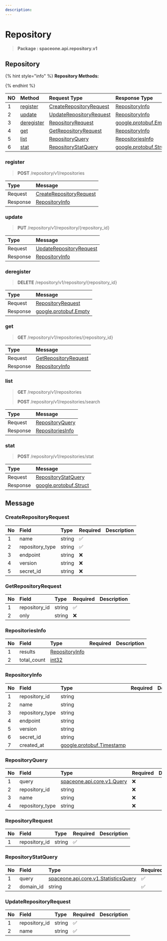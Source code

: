 ```yaml
---
description:  
---
```

# Repository

>  **Package : spaceone.api.repository.v1**

## Repository

{% hint style="info" %}
**Repository Methods:**

{%  endhint %}


| NO |  Method | Request Type | Response Type | Description |
| :--- | :--- | :--- | :--- | :--- |
| 1 | [register](Repository.md#register)| [CreateRepositoryRequest](Repository.md#createrepositoryrequest) | [RepositoryInfo](Repository.md#repositoryinfo) |  |
| 2 | [update](Repository.md#update)| [UpdateRepositoryRequest](Repository.md#updaterepositoryrequest) | [RepositoryInfo](Repository.md#repositoryinfo) |  |
| 3 | [deregister](Repository.md#deregister)| [RepositoryRequest](Repository.md#repositoryrequest) |[google.protobuf.Empty](https://github.com/protocolbuffers/protobuf/blob/master/src/google/protobuf/empty.proto)|  |
| 4 | [get](Repository.md#get)| [GetRepositoryRequest](Repository.md#getrepositoryrequest) | [RepositoryInfo](Repository.md#repositoryinfo) |  |
| 5 | [list](Repository.md#list)| [RepositoryQuery](Repository.md#repositoryquery) | [RepositoriesInfo](Repository.md#repositoriesinfo) |  |
| 6 | [stat](Repository.md#stat)| [RepositoryStatQuery](Repository.md#repositorystatquery) |[google.protobuf.Struct](https://github.com/protocolbuffers/protobuf/blob/master/src/google/protobuf/struct.proto)|  |

### register
> **POST** /repository/v1/repositories
>



| Type | Message |
| :--- | :--- |
| Request | [CreateRepositoryRequest](Repository.md#createrepositoryrequest) |
| Response |  [RepositoryInfo](Repository.md#repositoryinfo)  |



### update
> **PUT** /repository/v1/repository/{repository_id}
>



| Type | Message |
| :--- | :--- |
| Request | [UpdateRepositoryRequest](Repository.md#updaterepositoryrequest) |
| Response |  [RepositoryInfo](Repository.md#repositoryinfo)  |



### deregister
> **DELETE** /repository/v1/repository/{repository_id}
>



| Type | Message |
| :--- | :--- |
| Request | [RepositoryRequest](Repository.md#repositoryrequest) |
| Response | [google.protobuf.Empty](https://github.com/protocolbuffers/protobuf/blob/master/src/google/protobuf/empty.proto) |



### get
> **GET** /repository/v1/repositories/{repository_id}
>



| Type | Message |
| :--- | :--- |
| Request | [GetRepositoryRequest](Repository.md#getrepositoryrequest) |
| Response |  [RepositoryInfo](Repository.md#repositoryinfo)  |



### list
> **GET** /repository/v1/repositories
>
> **POST** /repository/v1/repositories/search




| Type | Message |
| :--- | :--- |
| Request | [RepositoryQuery](Repository.md#repositoryquery) |
| Response |  [RepositoriesInfo](Repository.md#repositoriesinfo)  |



### stat
> **POST** /repository/v1/repositories/stat
>



| Type | Message |
| :--- | :--- |
| Request | [RepositoryStatQuery](Repository.md#repositorystatquery) |
| Response | [google.protobuf.Struct](https://github.com/protocolbuffers/protobuf/blob/master/src/google/protobuf/struct.proto) |





## Message

### CreateRepositoryRequest
| No | Field | Type | Required | Description |
| :--- | :--- | :--- | :--- | :--- |
| 1 | name |string |✅ ||
| 2 | repository_type |string |✅ ||
| 3 | endpoint |string |❌ ||
| 4 | version |string |❌ ||
| 5 | secret_id |string |❌ ||

### GetRepositoryRequest
| No | Field | Type | Required | Description |
| :--- | :--- | :--- | :--- | :--- |
| 1 | repository_id |string |✅ ||
| 2 | only |string |❌ ||

### RepositoriesInfo
| No | Field | Type | Required | Description |
| :--- | :--- | :--- | :--- | :--- |
| 1 | results |[RepositoryInfo](Repository.md#repositoryinfo) | ||
| 2 | total_count |[int32](https://github.com/protocolbuffers/protobuf/blob/master/src/google/protobuf/type.proto) | ||

### RepositoryInfo
| No | Field | Type | Required | Description |
| :--- | :--- | :--- | :--- | :--- |
| 1 | repository_id |string | ||
| 2 | name |string | ||
| 3 | repository_type |string | ||
| 4 | endpoint |string | ||
| 5 | version |string | ||
| 6 | secret_id |string | ||
| 7 | created_at |[google.protobuf.Timestamp](https://github.com/protocolbuffers/protobuf/blob/master/src/google/protobuf/timestamp.proto) | ||

### RepositoryQuery
| No | Field | Type | Required | Description |
| :--- | :--- | :--- | :--- | :--- |
| 1 | query |[spaceone.api.core.v1.Query](https://spaceone-dev.gitbook.io/api-reference/common-v1/search-query) |❌ ||
| 2 | repository_id |string |❌ ||
| 3 | name |string |❌ ||
| 4 | repository_type |string |❌ ||

### RepositoryRequest
| No | Field | Type | Required | Description |
| :--- | :--- | :--- | :--- | :--- |
| 1 | repository_id |string |✅ ||

### RepositoryStatQuery
| No | Field | Type | Required | Description |
| :--- | :--- | :--- | :--- | :--- |
| 1 | query |[spaceone.api.core.v1.StatisticsQuery](https://spaceone-dev.gitbook.io/api-reference/common-v1/statistics-query) |✅ ||
| 2 | domain_id |string |✅ ||

### UpdateRepositoryRequest
| No | Field | Type | Required | Description |
| :--- | :--- | :--- | :--- | :--- |
| 1 | repository_id |string |✅ ||
| 2 | name |string |✅ ||
